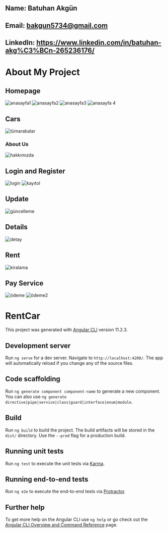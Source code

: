 ## Name: Batuhan Akgün
## Email: bakgun5734@gmail.com
## LinkedIn: https://www.linkedin.com/in/batuhan-akg%C3%BCn-265236176/
# About My Project
## Homepage
![anasayfa1](https://user-images.githubusercontent.com/77547100/114069605-d8d91d80-98a7-11eb-9d74-a7effe1eb9c0.png)
![anasayfa2](https://user-images.githubusercontent.com/77547100/114069798-0c1bac80-98a8-11eb-9922-5ebbf40395cf.png)
![anasayfa3](https://user-images.githubusercontent.com/77547100/114069929-2eadc580-98a8-11eb-8c9a-1994ad00268c.png)
![anasayfa 4](https://user-images.githubusercontent.com/77547100/114069940-31a8b600-98a8-11eb-835c-20323eba25b4.png)

## Cars
![tümarabalar](https://user-images.githubusercontent.com/77547100/114070099-5735bf80-98a8-11eb-9916-ea67e68d83a7.png)
### About Us
![hakkımızda](https://user-images.githubusercontent.com/77547100/114070105-57ce5600-98a8-11eb-9c67-8f8b341f5ed5.png)
## Login and Register
![login](https://user-images.githubusercontent.com/77547100/114070109-58ff8300-98a8-11eb-8326-48667a4e6f72.png)
![kayıtol](https://user-images.githubusercontent.com/77547100/114070113-59981980-98a8-11eb-9624-239ef90aac69.png)
## Update
![güncelleme ](https://user-images.githubusercontent.com/77547100/114070118-5ac94680-98a8-11eb-8015-c9655c943363.png)
## Details
![detay](https://user-images.githubusercontent.com/77547100/114070130-5bfa7380-98a8-11eb-9e3f-cff7bf9008f6.png)
## Rent
![kiralama](https://user-images.githubusercontent.com/77547100/114070139-5e5ccd80-98a8-11eb-9c82-4e03980ffda4.png)
## Pay Service
![ödeme](https://user-images.githubusercontent.com/77547100/114070146-5f8dfa80-98a8-11eb-84a9-58cb903ff1be.png)
![ödeme2](https://user-images.githubusercontent.com/77547100/114070151-6157be00-98a8-11eb-8c71-be8e5b58f63c.png)
# RentCar

This project was generated with [Angular CLI](https://github.com/angular/angular-cli) version 11.2.3.

## Development server

Run `ng serve` for a dev server. Navigate to `http://localhost:4200/`. The app will automatically reload if you change any of the source files.

## Code scaffolding

Run `ng generate component component-name` to generate a new component. You can also use `ng generate directive|pipe|service|class|guard|interface|enum|module`.

## Build

Run `ng build` to build the project. The build artifacts will be stored in the `dist/` directory. Use the `--prod` flag for a production build.

## Running unit tests

Run `ng test` to execute the unit tests via [Karma](https://karma-runner.github.io).

## Running end-to-end tests

Run `ng e2e` to execute the end-to-end tests via [Protractor](http://www.protractortest.org/).

## Further help

To get more help on the Angular CLI use `ng help` or go check out the [Angular CLI Overview and Command Reference](https://angular.io/cli) page.
